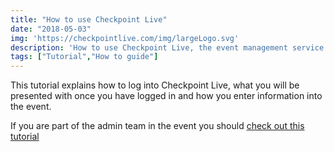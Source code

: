 ```yaml
---
title: "How to use Checkpoint Live"
date: "2018-05-03"
img: 'https://checkpointlive.com/img/largeLogo.svg'
description: 'How to use Checkpoint Live, the event management service for checkpoint based events'
tags: ["Tutorial","How to guide"]
---
```


This tutorial explains how to log into Checkpoint Live, what you will be presented with once you have logged in and how you enter information into the event.

If you are part of the admin team in the event you should [check out this tutorial](/how-to-use-checkpoint-live-as-an-admin)